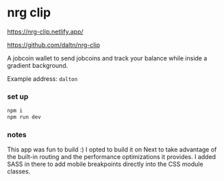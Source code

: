 # nrg clip

https://nrg-clip.netlify.app/

https://github.com/daltn/nrg-clip

A jobcoin wallet to send jobcoins and track your balance while inside a gradient background.

Example address: `dalton`

### set up

```bash
npm i
npm run dev
```

### notes

This app was fun to build :) I opted to build it on Next to take advantage of the built-in routing and the performance optimizations it provides. I added SASS in there to add mobile breakpoints directly into the CSS module classes.
